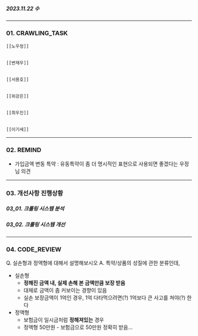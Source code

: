 ##### 2023.11.22 수
---
### 01. CRAWLING_TASK

	[[노우정]]
	
	
	[[변재우]]
	
	
	[[서용호]]
	
	
	[[위강은]]
	
	
	[[최우진]]
	
	
	[[이기세]]
	


---
### 02. REMIND
- 가입금액 변동 특약 : 유동특약이 좀 더 명시적인 표현으로 사용되면 좋겠다는 우정님 의견


---
### 03. 개선사항 진행상황

##### 03_01. 크롤링 시스템 분석


##### 03_02. 크롤링 시스템 개선


---
### 04. CODE_REVIEW

Q. 실손형과 정액형에 대해서 설명해보시오
A. 특약/상품의 성질에 관한 분류인데,
- 실손형 
	- **정해진 금액 내, 실제 손해 본 금액만큼 보장 받음**
	- 대체로 금액이 좀 커보이는 경향이 있음
	- 실손 보장금액이 1억인 경우, 1억 다타먹으려면(?) 1억보다 큰 사고를 쳐야(?) 한다 
- 정액형 
	- 보험금이 일시금처럼 **정해져있는** 경우
	- 정액형 50만원 - 보험금으로 50만원 정확히 받음...